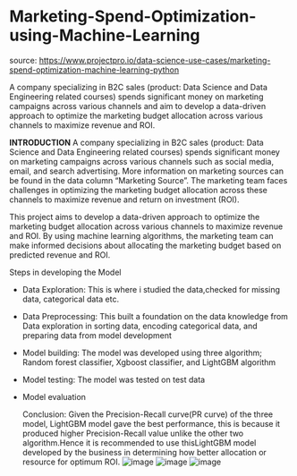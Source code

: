 # Marketing-Spend-Optimization-using-Machine-Learning
source: https://www.projectpro.io/data-science-use-cases/marketing-spend-optimization-machine-learning-python

A company specializing in B2C sales (product: Data Science and Data Engineering related courses) spends significant money on marketing campaigns across various channels  and aim to develop a data-driven approach to optimize the marketing budget allocation across various channels to maximize revenue and ROI.



**INTRODUCTION**
A company specializing in B2C sales (product: Data Science and Data Engineering related courses) spends significant money on marketing campaigns across various channels such as social media, email, and search advertising. More information on marketing sources can be found in the data column “Marketing Source”. The marketing team faces challenges in optimizing the marketing budget allocation across these channels to maximize revenue and return on investment (ROI).

This project aims to develop a data-driven approach to optimize the marketing budget allocation across various channels to maximize revenue and ROI. By using machine learning algorithms, the marketing team can make informed decisions about allocating the marketing budget based on predicted revenue and ROI.

Steps in developing the Model
- Data Exploration: This is where i studied the data,checked for missing data, categorical data etc.
- Data Preprocessing: This built a foundation on the data knowledge from Data exploration in sorting data, encoding categorical data, and preparing data from model development
- Model building: The model was developed using three algorithm; Random forest classifier, Xgboost classifier, and LightGBM algorithm
- Model testing: The model was tested on test data
- Model evaluation


  Conclusion: Given the Precision-Recall curve(PR curve) of the three model, LightGBM model gave the best performance, this is because it produced higher Precision-Recall value unlike the other two algorithm.Hence it is recommended to use thisLightGBM model developed by the business in determining how better allocation or resource for optimum ROI. 
  ![image](https://github.com/user-attachments/assets/6a06c221-bd35-4140-8006-00f201650d5c)
![image](https://github.com/user-attachments/assets/ca97fcbd-5da3-4f63-8e8c-783c40b8e245)
![image](https://github.com/user-attachments/assets/40537835-8572-45f3-8548-09bd0c33d940)

